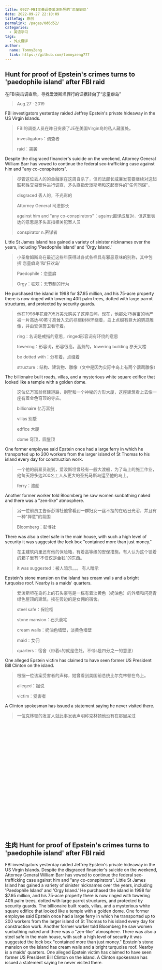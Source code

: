 ```yaml
---
title: 0927-FBI突击调查爱泼斯坦的‘恋童癖岛’
date: 2022-09-27 22:10:09
titleTag: 原创
permalink: /pages/0d6d52/
categories:
  - 英语学习
tags:
  - 外文翻译
author: 
  name: TommyZeng
  link: https://github.com/tommyzeng777
---
```

## Hunt for proof of Epstein's crimes turns to 'paedophile island' after FBI raid
在FBI突击调查后，寻找爱泼斯坦罪行的证据转向了“恋童癖岛”
>Aug.27 · 2019 

FBI investigators yesterday raided Jeffrey Epstein's private hideaway in the US Virgin Islands.
>FBI的调查人员在昨日突袭了JE在美国Virgin岛的私人藏匿处。
>
>investigators：调查者
>
>raid：突袭

<!-- more -->

Despite the disgraced financier's suicide on the weekend, Attorney General William Barr has vowed to continue the federal sex-trafficking case against him and "any co-conspirators".
>尽管这位丢人的的金融家在这周自杀了，但司法部长威廉发誓要继续对这起联邦性交易案件进行调查，矛头直指爱泼斯坦和这起案件的"任何同谋"。
>
>disgraced 丢人的，不光彩的
>
>Attorney General 司法部长
>
>against him and "any co-conspirators"：against直译成反对，但这里表达的意思是矛头直指相关犯案人员
>
>conspirator n.密谋者



Little St James Island has gained a variety of sinister nicknames over the years, including 'Paedophile Island' and 'Orgy Island.'
>小圣詹姆斯岛在最近这些年获得过各式各样具有邪恶意味的别称，其中包括'恋童癖岛'和'狂欢岛'
>
>Paedophile：恋童癖
>
>Orgy：狂欢；无节制的行为




He purchased the island in 1998 for $7.95 million, and his 75-acre property there is now ringed with towering 40ft palm trees, dotted with large parrot structures, and protected by security guards.
>他在1998年花费795万美元购买了这座岛屿，现在，他那处75英亩的地产被一片高达40英寸高耸入云的棕榈树林环绕着，岛上点缀有巨大的鹦鹉雕像，并由安保警卫看守着。
>
>ring：名词是戒指的意思，ringed形容词有环绕的意思
>
>towering：形容词，形容很高，高耸的，towering building 参天大楼
>
>be dotted with：分布着，点缀着
>
>structure：结构、建筑物、雕像（文中是因为实际中岛上有两个鹦鹉雕像）


The billionaire built roads, villas, and a mysterious white square edifice that looked like a temple with a golden dome.
>这位亿万富翁修建道路，别墅和一个神秘的方形大厦，这座建筑看上去像一座有着金色穹顶的寺庙。
>
>billionaire 亿万富翁
>
>villas 别墅
>
>edfice 大厦
>
>dome 穹顶，圆屋顶



One former employee said Epstein once had a large ferry in which he transported up to 200 workers from the larger island of St Thomas to his island every day for construction work.
>一个他的前雇员说到，爱泼斯坦曾经有一艘大渡船，为了岛上的施工作业，他每天将多达200名工人从更大的圣托马斯岛运至他的岛上。
>
>ferry：渡船


Another former worker told Bloomberg he saw women sunbathing naked and there was a "zen-like" atmosphere.
>另一位前员工告诉彭博社他曾看到一群妇女一丝不挂的在晒日光浴，并且有一种"禅意"的氛围
>
>Bloomberg：彭博社


There was also a steel safe in the main house, with such a high level of security it was suggested the lock box "contained more than just money."
>在主建筑内里还有他的保险箱，有着高等级的安保措施，有人认为这个锁着的箱子里有“不仅仅是金钱”的东西。
>
>it was suggested：被人暗示。。。 有人暗示


Epstein's stone mansion on the island has cream walls and a bright turquoise roof. Nearby is a maids' quarters.
>爱泼斯坦在岛屿上的石头豪宅是一栋有着淡黄色（奶油色）的外墙和闪亮青绿色屋顶的建筑。挨在旁边的是女佣的宿舍。
>
>steel safe：保险柜
>
>stone mansion：石头豪宅
>
>cream walls：奶油色墙壁，淡黄色墙壁
>
>maid：女佣
>
>quarters：宿舍（带着s的就是住处，不带s是四分之一的意思）


One alleged Epstein victim has claimed to have seen former US President Bill Clinton on the island.
>根据一位该案受害者的声称，她曾看到美国前总统比尔克林顿在岛上。
>
>alleged：据说
>
>victim：受害者

A Clinton spokesman has issued a statement saying he never visited there.
>一位克林顿的发言人就此事发表声明称克林顿他没有在那里呆过






<br><br><br><br><br><br><br><br><br><br><br><br><br><br><br><br><br><br><br><br><br>


## 生肉 Hunt for proof of Epstein's crimes turns to 'paedophile island' after FBI raid

FBI investigators yesterday raided Jeffrey Epstein's private hideaway in the US Virgin Islands.
Despite the disgraced financier's suicide on the weekend, Attorney General William Barr has vowed to continue the federal sex-trafficking case against him and "any co-conspirators".
Little St James Island has gained a variety of sinister nicknames over the years, including 'Paedophile Island' and 'Orgy Island.'
He purchased the island in 1998 for $7.95 million, and his 75-acre property there is now ringed with towering 40ft palm trees, dotted with large parrot structures, and protected by security guards.
The billionaire built roads, villas, and a mysterious white square edifice that looked like a temple with a golden dome.
One former employee said Epstein once had a large ferry in which he transported up to 200 workers from the larger island of St Thomas to his island every day for construction work.
Another former worker told Bloomberg he saw women sunbathing naked and there was a "zen-like" atmosphere.
There was also a steel safe in the main house, with such a high level of security it was suggested the lock box "contained more than just money."
Epstein's stone mansion on the island has cream walls and a bright turquoise roof. Nearby is a maids' quarters.
One alleged Epstein victim has claimed to have seen former US President Bill Clinton on the island.
A Clinton spokesman has issued a statement saying he never visited there.

